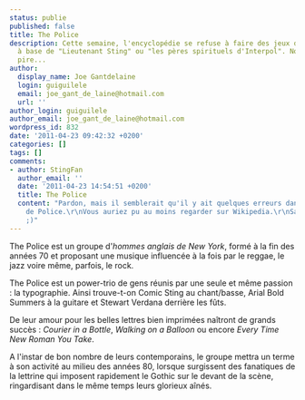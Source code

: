 ```yaml
---
status: publie
published: false
title: The Police
description: Cette semaine, l'encyclopédie se refuse à faire des jeux de mots pourris
  à base de "Lieutenant Sting" ou "les pères spirituels d'Interpol". Non ! Elle fait
  pire...
author:
  display_name: Joe Gantdelaine
  login: guiguilele
  email: joe_gant_de_laine@hotmail.com
  url: ''
author_login: guiguilele
author_email: joe_gant_de_laine@hotmail.com
wordpress_id: 832
date: '2011-04-23 09:42:32 +0200'
categories: []
tags: []
comments:
- author: StingFan
  author_email: ''
  date: '2011-04-23 14:54:51 +0200'
  title: The Police
  content: "Pardon, mais il semblerait qu'il y ait quelques erreurs dans votre biographie
    de Police.\r\nVous auriez pu au moins regarder sur Wikipedia.\r\nSans rancune
    ;)"
---
```

The Police est un groupe d'*hommes anglais de New York*, formé à la fin des années 70 et proposant une musique influencée à la fois par le reggae, le jazz voire même, parfois, le rock.

The Police est un power-trio de gens réunis par une seule et même passion : la typographie. Ainsi trouve-t-on Comic Sting au chant/basse, Arial Bold Summers à la guitare et Stewart Verdana derrière les fûts.

De leur amour pour les belles lettres bien imprimées naîtront de grands succès : *Courier in a Bottle*, *Walking on a Balloon* ou encore *Every Time New Roman You Take*.

A l'instar de bon nombre de leurs contemporains, le groupe mettra un terme à son activité au milieu des années 80, lorsque surgissent des fanatiques de la lettrine qui imposent rapidement le Gothic sur le devant de la scène, ringardisant dans le même temps leurs glorieux aînés.
